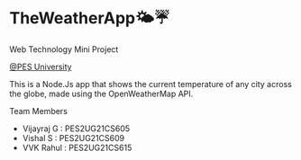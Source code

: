 # TheWeatherApp🌤☔️

<p>Web Technology Mini Project</p>

<p><a href = "https://pes.edu">@PES University</a></p>

<p>This is a Node.Js app that shows the current temperature of any city across the globe, made using the OpenWeatherMap API.</p>

<p>Team Members</p>
<ul>
  <li>Vijayraj G : PES2UG21CS605</li>
  <li>Vishal S : PES2UG21CS609</li>
  <li>VVK Rahul : PES2UG21CS615</li>
</ul>